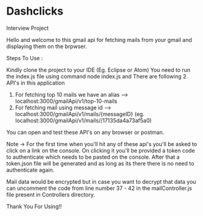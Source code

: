 # Dashclicks

Interview Project

Hello and welcome to this gmail api for fetching mails from your gmail and displaying them on the brpwser.

Steps To Use :

Kindly clone the project to your IDE (Eg. Eclipse or Atom)
You need to run the index.js file using command node index.js and
There are following 2 API's in this application

1. For fetching top 10 mails we have an alias --> localhost:3000/gmailApi/v1/top-10-mails
2. For fetching mail using message id --> localhost:3000/gmailApi/v1/mails/{messageID}
   (eg. localhost:3000/gmailApi/v1/mails//17135da4a73af5a0)

You can open and test these API's on any browser or postman.

Note -> For the first time when you'll hit any of these api's you'll be asked to click on a link on the console. On clicking it you'll be provided a token code to authenticate which needs to be pasted on the console.
After that a token.json file will be generated and as long as its there there is no need to authenticate again.

Mail data would be encrypted but in case you want to decrypt that data you can uncomment the code from line number 37 - 42 in the mailController.js file present in Controllers directory.

Thank You For Using!!

